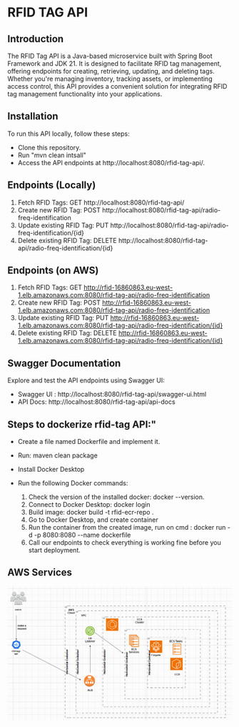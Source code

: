 # RFID TAG API

## Introduction

The RFID Tag API is a Java-based microservice built with Spring Boot Framework and JDK 21. It is designed to facilitate
RFID tag management, offering endpoints for creating, retrieving, updating, and deleting tags. Whether you're managing
inventory, tracking assets, or implementing access control, this API provides a convenient solution for integrating RFID
tag management functionality into your applications.

## Installation

To run this API locally, follow these steps:

* Clone this repository.
* Run "mvn clean intsall"
* Access the API endpoints at http://localhost:8080/rfid-tag-api/.

## Endpoints (Locally)

1. Fetch RFID Tags: GET http://localhost:8080/rfid-tag-api/
2. Create new RFID Tag: POST http://localhost:8080/rfid-tag-api/radio-freq-identification
3. Update existing RFID Tag: PUT http://localhost:8080/rfid-tag-api/radio-freq-identification/{id}
4. Delete existing RFID Tag: DELETE http://localhost:8080/rfid-tag-api/radio-freq-identification/{id}

## Endpoints (on AWS)

1. Fetch RFID Tags: GET http://rfid-16860863.eu-west-1.elb.amazonaws.com:8080/rfid-tag-api/radio-freq-identification
2. Create new RFID Tag: POST http://rfid-16860863.eu-west-1.elb.amazonaws.com:8080/rfid-tag-api/radio-freq-identification
3. Update existing RFID Tag: PUT http://rfid-16860863.eu-west-1.elb.amazonaws.com:8080/rfid-tag-api/radio-freq-identification/{id}
4. Delete existing RFID Tag: DELETE http://rfid-16860863.eu-west-1.elb.amazonaws.com:8080/rfid-tag-api/radio-freq-identification/{id}

## Swagger Documentation

Explore and test the API endpoints using Swagger UI:

* Swagger UI : http://localhost:8080/rfid-tag-api/swagger-ui.html
* API Docs: http://localhost:8080/rfid-tag-api/api-docs

## Steps to dockerize rfid-tag API:"

* Create a file named Dockerfile and implement it.
* Run: maven clean package
* Install Docker Desktop
* Run the following Docker commands:

  1. Check the version of the installed docker: docker --version.
  2. Connect to Docker Desktop: docker login
  3. Build image: docker build -t rfid-ecr-repo .
  4. Go to Docker Desktop, and create container
  4. Run the container from the created image, run on cmd : docker run -d -p 8080:8080 --name <container-name> dockerfile
  5. Call our endpoints to check everything is working fine before you start deployment.


## AWS Services

![img.png](img.png)

